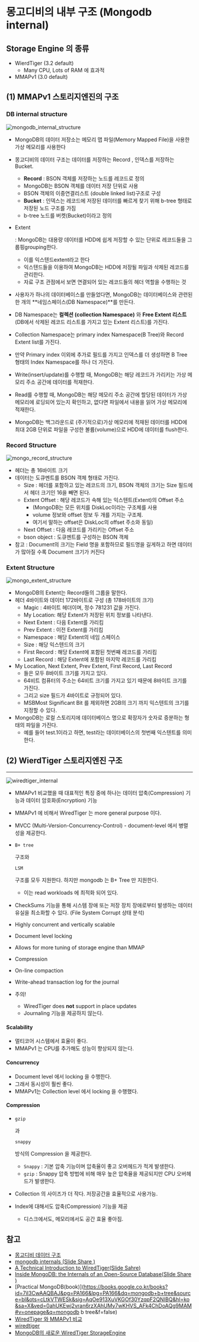 # 몽고디비의 내부 구조 (Mongodb internal)



## Storage Engine 의 종류

- WierdTiger (3.2 default)
  - Many CPU, Lots of RAM 에 효과적
- MMAPv1 (3.0 default)

## (1) MMAPv1 스토리지엔진의 구조



### DB internal structure

![mongodb_internal_structure](http://nicewoong.github.io/assets/mongodb_internal_structure.png)

- MongoDB의 데이터 저장소는 메모리 맵 파일(Memory Mapped File)을 사용한 가상 메모리를 사용한다

- 몽고디비의 데이터 구조는 데이터를 저장하는 Record , 인덱스를 저장하는 Bucket.

  - **Record** : BSON 객체를 저장하는 노드를 레코드로 정의
  - MongoDB는 BSON 객체를 데이터 저장 단위로 사용
  - BSON 객체의 이중연결리스트 (double linked list)구조로 구성
  - **Bucket** : 인덱스는 레코드에 저장된 데이터를 빠르게 찾기 위해 b-tree 형태로 저장된 노드 구조를 가짐
  - b-tree 노드를 버켓(Bucket)이라고 정의

- Extent

   

  : MongoDB는 대용량 데이터를 HDD에 쉽게 저장할 수 있는 단위로 레코드들을 그룹핑grouping한다.

  - 이를 익스텐드extent라고 한다
  - 익스텐드들을 이용하여 MongoDB는 HDD에 저장될 파일과 삭제된 레코드를 관리한다.
  - 자료 구조 관점에서 보면 연결되어 있는 레코드들의 헤더 역할을 수행하는 것

- 사용자가 하나의 데이터베이스를 만들었다면, MongoDB는 데이터베이스와 관련된 한 개의 **네임스페이스(DB Namespace)**를 만든다.

- DB Namespace는 **컬렉션 (collection Namespace)** 와 **Free Extent 리스트**(DB에서 삭제된 레코드 리스트를 가지고 있는 Extent 리스트)를 가진다.

- Collection Namespace는 primary index Namespace(B Tree)와 Record Extent list를 가진다.

- 만약 Primary index 이외에 추가로 필드를 가지고 인덱스를 더 생성하면 B Tree 형태의 Index Namespace를 하나 더 가진다.

- Write(insert/update)를 수행할 때, MongoDB는 해당 레코드가 가리키는 가상 메모리 주소 공간에 데이터를 적재한다.

- Read를 수행할 때, MongoDB는 해당 메모리 주소 공간에 할당된 데이터가 가상 메모리에 로딩되어 있는지 확인하고, 없다면 파일에서 내용을 읽어 가상 메모리에 적재한다.

- MongoDB는 백그라운드로 (주기적으로)가상 메모리에 적재된 데이터를 HDD에 최대 2GB 단위로 파일을 구성한 볼륨(volume)으로 HDD에 데이터를 flush한다.



### Record Structure

![mongo_record_structure](http://nicewoong.github.io/assets/mongo_record_structure.png)

- 헤더는 총 16바이트 크기
- 데이터는 도큐멘트를 BSON 객체 형태로 가진다.
  - Size : 헤더를 포함하고 있는 레코드의 크기, BSON 객체의 크기는 Size 필드에서 헤더 크기인 16을 빼면 된다.
  - Extent Offset : 해당 레코드가 속해 있는 익스텐트(Extent)의 Offset 주소
    - (MongoDB는 모든 위치를 DiskLoc이라는 구조체를 사용
    - volume 정보와 offset 정보 두 개를 가지는 구조체.
    - 여기서 말하는 offset은 DiskLoc의 offset 주소와 동일)
  - Next Offset : 다음 레코드를 가리키는 Offset 주소
  - bson object : 도큐멘트를 구성하는 BSON 객체
- 참고 : Document의 크기는 Field 명을 포함하므로 필드명을 길게하고 하면 데이터가 많아질 수록 Document 크기가 커진다



### Extent Structure

![mongo_extent_structure](http://nicewoong.github.io/assets/mongo_extent_structure.png)

- MongoDB의 Extent는 Record들의 그룹을 말한다.
- 헤더 4바이트와 데이터 172바이트로 구성 (총 178바이트의 크기)
  - Magic : 4바이트 헤더이며, 정수 781231 값을 가진다.
  - My Location: 해당 Extent가 저장된 위치 정보를 나타낸다.
  - Next Extent : 다음 Extent를 가리킴
  - Prev Extent : 이전 Extent를 가리킴
  - Namespace : 해당 Extent의 네임 스페이스
  - Size : 해당 익스텐드의 크기
  - First Record : 해당 Extent에 포함된 첫번째 레코드를 가리킴
  - Last Record : 해당 Extent에 포함된 마지막 레코드를 가리킴
- My Location, Next Extent, Prev Extent, First Record, Last Record
  - 들은 모두 8바이트 크기를 가지고 있다.
  - 64비트 컴퓨터의 주소는 64비트 크기를 가지고 있기 때문에 8바이트 크기를 가진다.
  - 그리고 size 필드가 4바이트로 규정되어 있다.
  - MSBMost Significant Bit 를 제외하면 2GB의 크기 까지 익스텐트의 크기를 지정할 수 있다.
- MongoDB는 로컬 스토리지에 데이터베이스 명으로 확장자가 숫자로 증분하는 형태의 파일을 가진다.
  - 예를 들어 test.1이라고 하면, test라는 데이터베이스의 첫번째 익스텐트를 의미한다.





## (2) WierdTiger 스토리지엔진 구조

------

![wiredtiger_internal](http://nicewoong.github.io/assets/wiredtiger_internal.jpg)

- MMAPv1 비교했을 때 대표적인 특징 중에 하나는 데이터 압축(Compression) 기능과 데이터 암호화(Encryption) 기능

- MMAPv1 에 비해서 WiredTiger 는 more general purpose 이다.

- MVCC (Multi-Version-Concurrency-Control) - document-level 에서 병렬성을 제공한다.

- ```
  B+ tree
  ```

   

  구조와

   

  ```
  LSM
  ```

   

  구조를 모두 지원한다. 하지만 mongodb 는 B+ Tree 만 지원한다.

  - 이는 read workloads 에 최적화 되어 있다.

- CheckSums 기능을 통해 시스템 장애 또는 저장 장치 장애로부터 발생하는 데이터 유실을 최소화할 수 있다. (File System Corrupt 상태 분석)

- Highly concurrent and vertically scalable

- Document level locking

- Allows for more tuning of storage engine than MMAP

- Compression

- On-line compaction

- Write-ahead transaction log for the journal

- 주의!

  - WiredTiger does **not** support in place updates
  - Journaling 기능을 제공하지 않는다.



#### Scalability

- 멀티코어 시스템에서 효율이 좋다.
- MMAPv1 는 CPU를 추가해도 성능이 향상되지 않는다.

#### Concurrency

- Document level 에서 locking 을 수행한다.
- 그래서 동시성이 훨씬 좋다.
- MMAPv1는 Collection level 에서 locking 을 수행했다.

#### Compression

- ```
  gzip
  ```

   

  과

   

  ```
  snappy
  ```

   

  방식의 Compression 을 제공한다.

  - `Snappy` : 기본 압축 기능이며 압축율이 좋고 오버헤드가 적게 발생한다.
  - `gzip` : Snappy 압축 방법에 비해 매우 높은 압축율을 제공되지만 CPU 오버헤드가 발생한다.

- Collection 의 사이즈가 더 작다. 저장공간을 효율적으로 사용가능.

- Index에 대해서도 압축(Compression) 기능을 제공

  - 디스크에서도, 메모리에서도 공간 효율 좋아짐.





## 참고

- [몽고디비 데이터 구조](http://mongodb.citsoft.net/)
- [mongodb internals (Slide Share )](https://www.slideshare.net/NorbertoLeite/mongodb-internals-55965341)
- [A Technical Introduction to WiredTiger(Slide Sahre)](https://www.slideshare.net/wiredtiger/mongo-db-worldwiredtiger?next_slideshow=1)
- [Inside MongoDB: the Internals of an Open-Source Database(Slide Share )](https://www.slideshare.net/mdirolf/inside-mongodb-the-internals-of-an-opensource-database)
- [Practical MongoDB(book)](https://books.google.co.kr/books?id=7iI3CwAAQBAJ&pg=PA166&lpg=PA166&dq=mongodb+b+tree&source=bl&ots=cLtkVTWESk&sig=AqOe913XuVKGOf30YzqpF2QNIBQ&hl=ko&sa=X&ved=0ahUKEwj2vran6rzXAhUMy7wKHVS_AFk4ChDoAQg9MAM#v=onepage&q=mongodb b tree&f=false)
- [WiredTiger 와 MMAPv1 비교](https://www.vividcortex.com/blog/why-wiredtiger-is-the-default-mongodb-storage-engine)
- [wiredtiger](http://learnmongodbthehardway.com/schema/wiredtiger/)
- [MongoDB의 새로운 WiredTiger StorageEngine](http://www.dbguide.net/knowledge.db?cmd=specialist_view&boardUid=189579&boardConfigUid=91&boardStep=0&categoryUid=)